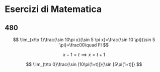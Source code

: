 # Esercizi di Matematica

## 480

$$
\lim_{x\to 1}\frac{\sin 10\pi x}{\sin 5 \pi x}=\frac{\sin 10 \pi}{\sin 5 \pi}=\frac00\quad FI
$$

$$
x-1=t\implies x=t+1
$$


$$
\lim_{t\to 0}\frac{\sin [10\pi(1+t)]}{\sin [5\pi(1+t)]}
$$
<!--stackedit_data:
eyJoaXN0b3J5IjpbNTc3MzY2OTUyXX0=
-->